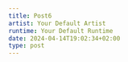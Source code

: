 ```yaml
---
title: Post6
artist: Your Default Artist
runtime: Your Default Runtime
date: 2024-04-14T19:02:34+02:00
type: post
---
```

